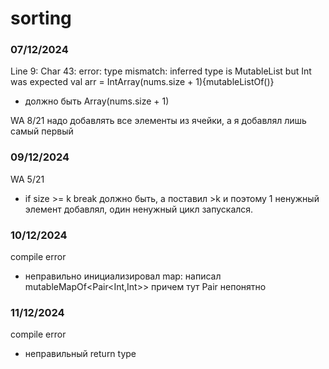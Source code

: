 # sorting
### 07/12/2024 
Line 9: Char 43: error: type mismatch: inferred type is MutableList<Int> but Int was expected
val arr = IntArray(nums.size + 1){mutableListOf<Int>()}
- должно быть Array(nums.size + 1)

WA 8/21
надо добавлять все элементы из ячейки, а я добавлял лишь самый первый

### 09/12/2024
WA 5/21
- if size >= k break должно быть, а поставил >k и поэтому 1 ненужный элемент добавлял, один ненужный
цикл запускался.

### 10/12/2024
compile error 
- неправильно инициализировал map: написал mutableMapOf<Pair<Int,Int>> причем тут Pair непонятно

### 11/12/2024
compile error 
- неправильный return type